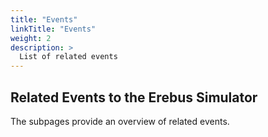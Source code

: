 ```yaml
---
title: "Events"
linkTitle: "Events"
weight: 2
description: >
  List of related events
---
```


## Related Events to the Erebus Simulator
The subpages provide an overview of related events.
